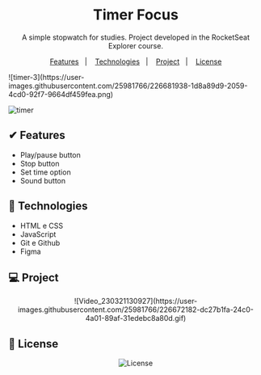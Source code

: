 # <h1 align="center">Timer Focus</h1>

<p align="center">A simple stopwatch for studies. Project developed in the RocketSeat Explorer course.</p>

<p align="center">
  <a href="#-Features">Features</a>&nbsp;&nbsp;&nbsp;|&nbsp;&nbsp;&nbsp;
  <a href="#-Technologies">Technologies</a>&nbsp;&nbsp;&nbsp;|&nbsp;&nbsp;&nbsp;
  <a href="#-Project">Project</a>&nbsp;&nbsp;&nbsp;|&nbsp;&nbsp;&nbsp;
  <a href="#memo-License">License</a>
</p>
![timer-3](https://user-images.githubusercontent.com/25981766/226681938-1d8a89d9-2059-4cd0-92f7-9664df459fea.png)

![timer](https://user-images.githubusercontent.com/25981766/226643883-2e668db6-d859-47e8-b103-7982df04c498.png)

## ✔ Features

- Play/pause button
- Stop button
- Set time option
- Sound button

## 🚀 Technologies

- HTML e CSS
- JavaScript
- Git e Github
- Figma

## 💻 Project
<p align="center">
![Video_230321130927](https://user-images.githubusercontent.com/25981766/226672182-dc27b1fa-24c0-4a01-89af-31edebc8a80d.gif)
<p>

## 📝 License
<p align="center">
  <img alt="License" src="https://img.shields.io/static/v1?label=license&message=MIT&color=49AA26&labelColor=000000">
</p> 
